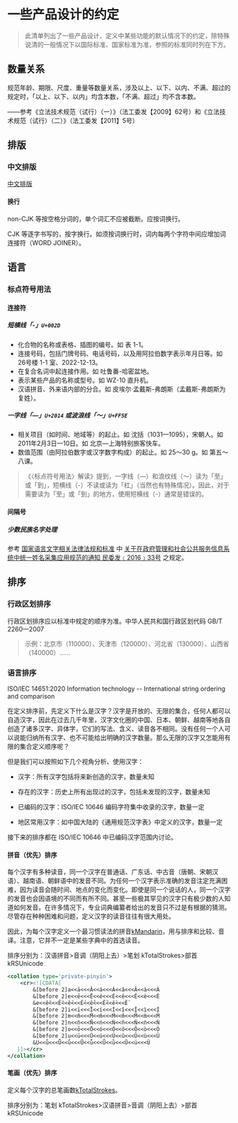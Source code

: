 # 一些产品设计的约定

> 此清单列出了一些产品设计、定义中某些功能的默认情况下的约定，除特殊说清的一般情况下以国际标准、国家标准为准，参照的标准同时列在下方。

## 数量关系

规范年龄、期限、尺度、重量等数量关系，涉及以上、以下、以内、不满、超过的规定时，「以上、以下、以内」均含本数，「不满、超过」均不含本数。

——参考《立法技术规范（试行）（一）》（法工委发【2009】62号）和《立法技术规范（试行）（二）》（法工委发【2011】5号）

## 排版

### 中文排版

[中文排版](中文信息处理/中文排版.md)

#### 换行

non-CJK 等按空格分词的，单个词汇不应被截断。应按词换行。

CJK 等逐字书写的，按字换行。如须按词换行时，词内每两个字符中间应增加词连接符（WORD JOINER）。

## 语言

### 标点符号用法

#### 连接符

##### 短横线「-」`U+002D`

- 化合物的名称或表格、插图的编号。如 表 1-1。
- 连接号码，包括门牌号码、电话号码，以及用阿拉伯数字表示年月日等。如 26号楼 1-1 室、2022-12-13。
- 在复合名词中起连接作用。如 吐鲁番-哈密盆地。
- 表示某些产品的名称或型号。如 WZ-10 直升机。
- 汉语拼音、外来语内部的分合。如 皮埃尔·孟戴斯-弗朗斯（孟戴斯-弗朗斯为复姓）。

##### 一字线「—」`U+2014` 或波浪线「～」`U+FF5E`

- 相关项目（如时间、地域等）的起止。如 沈括（1031—1095），宋朝人。如 2011年2月3日—10日。如 北京—上海特别旅客快车。
- 数值范围（由阿拉伯数字或汉字数字构成）的起止。如 25～30 g。如 第五～八课。

> 《〈标点符号用法〉解读》提到，一字线（—）和浪纹线（～）读为「至」或「到」，短横线（-）不读或读为「杠」（当然也有特殊情况）。因此，对于需要读为「至」或「到」的地方，使用短横线（-）通常是错误的。

#### 间隔号

##### 少数民族名字处理

参考 [国家语言文字相关法律法规和标准](国家语言文字相关法律法规和标准.md) 中 [关于在政府管理和社会公共服务信息系统中统一姓名采集应用规范的通知 民委发﹝2016﹞33号](http://www.gov.cn/xinwen/2016-05/09/content_5071481.htm) 之规定。

## 排序

### 行政区划排序

行政区划排序应以标准中规定的顺序为准。中华人民共和国行政区划代码 GB/T 2260—2007

> 示例：北京市（110000）、天津市（120000）、河北省（130000）、山西省（140000）……

### 语言排序

ISO/IEC 14651:2020 Information technology -- International string ordering and comparison

在定义排序前，先定义下什么是汉字？汉字是开放的、无限的集合，任何人都可以自造汉字，因此在过去几千年里，汉字文化圈的中国、日本、朝鲜、越南等地各自创造了诸多汉字、异体字，它们的写法、含义、读音各不相同。没有任何一个人可以说能归纳所有汉字、也不可能给出明确的汉字数量。那么无限的汉字又怎能用有限的集合定义顺序呢？

但是我们可以按照如下几个视角分析、使用汉字：

- 汉字：所有汉字包括将来新创造的汉字，数量未知

- 存在的汉字：历史上所有出现过的汉字，包括未发现的汉字，数量未知

- 已编码的汉字：ISO/IEC 10646 编码字符集中收录的汉字，数量一定

- 地区常用汉字：如中国大陆的《通用规范汉字表》中定义的汉字，数量一定

接下来的排序都在 ISO/IEC 10646 中已编码汉字范围内讨论。

#### 拼音（优先）排序

每个汉字有多种读音，同一个汉字在普通话、广东话、中古音（唐朝、宋朝汉语）、越南语、朝鲜语中的发音不同。为任何一个汉字表示准确的发音注定充满困难，因为读音会随时间、地点的变化而变化。即使是同一个说话的人，同一个汉字的发音也会因语境的不同而有所不同。甚至一些极其罕见的汉字只有极少数的人知道如何发音。在许多情况下，专业词典编纂者给出的发音只不过是有根据的猜测。尽管存在种种困难和问题，定义汉字的读音往往有很大用处。

因此，为每个汉字定义一个最习惯读法的拼音[kMandarin](http://www.unicode.org/reports/tr38/index.html#kMandarin)，用与排序和比较、音译。注意，它并不一定是某些字典中的首选读音。

排序分别为：汉语拼音>音调（阴阳上去）>笔划 kTotalStrokes>部首 kRSUnicode

```xml
<collation type='private-pinyin'>
    <cr><![CDATA[
        &[before 2]a<<ā<<<Ā<<á<<<Á<<ǎ<<<Ǎ<<à<<<À
        &[before 2]e<<ē<<<Ē<<é<<<É<<ě<<<Ě<<è<<<È
        &e<<ê̄<<<Ê̄<<ế<<<Ế<<ê̌<<<Ê̌<<ề<<<Ề
        &[before 2]i<<ī<<<Ī<<í<<<Í<<ǐ<<<Ǐ<<ì<<<Ì
        &[before 2]m<<m̄<<<M̄<<ḿ<<<Ḿ<<m̌<<<M̌<<m̀<<<M̀
        &[before 2]n<<n̄<<<N̄<<ń<<<Ń<<ň<<<Ň<<ǹ<<<Ǹ
        &[before 2]o<<ō<<<Ō<<ó<<<Ó<<ǒ<<<Ǒ<<ò<<<Ò
        &[before 2]u<<ū<<<Ū<<ú<<<Ú<<ǔ<<<Ǔ<<ù<<<Ù
        &U<<ǖ<<<Ǖ<<ǘ<<<Ǘ<<ǚ<<<Ǚ<<ǜ<<<Ǜ<<ü<<<Ü
   ]]></cr>
</collation>
```

#### 笔画（优先）排序

定义每个汉字的总笔画数[kTotalStrokes](http://www.unicode.org/reports/tr38/index.html#kTotalStrokes)。

排序分别为：笔划 kTotalStrokes>汉语拼音>音调（阴阳上去）>部首 kRSUnicode
